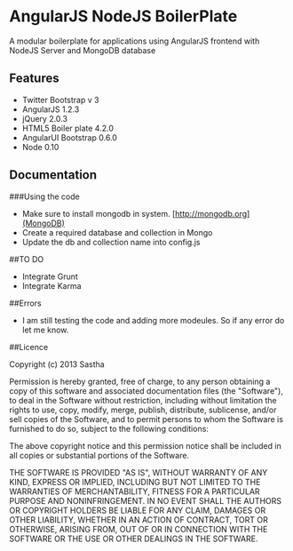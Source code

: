 # 	AngularJS NodeJS BoilerPlate

 A modular boilerplate for applications using AngularJS frontend with NodeJS Server and MongoDB database


## Features

* Twitter Bootstrap v 3 
* AngularJS 1.2.3
* jQuery 2.0.3
* HTML5 Boiler plate 4.2.0
* AngularUI Bootstrap 0.6.0
* Node 0.10

## Documentation

###Using the code

* Make sure to install mongodb in system. [http://mongodb.org](MongoDB)
* Create a required database and collection in Mongo
* Update the db and collection name into config.js


##TO DO

* Integrate Grunt
* Integrate Karma


##Errors
* I am still testing the code and adding more modeules. So if any error do let me know.

##Licence

Copyright (c) 2013 Sastha

Permission is hereby granted, free of charge, to any person obtaining a copy
of this software and associated documentation files (the "Software"), to deal
in the Software without restriction, including without limitation the rights
to use, copy, modify, merge, publish, distribute, sublicense, and/or sell
copies of the Software, and to permit persons to whom the Software is
furnished to do so, subject to the following conditions:

The above copyright notice and this permission notice shall be included in
all copies or substantial portions of the Software.

THE SOFTWARE IS PROVIDED "AS IS", WITHOUT WARRANTY OF ANY KIND, EXPRESS OR
IMPLIED, INCLUDING BUT NOT LIMITED TO THE WARRANTIES OF MERCHANTABILITY,
FITNESS FOR A PARTICULAR PURPOSE AND NONINFRINGEMENT. IN NO EVENT SHALL THE
AUTHORS OR COPYRIGHT HOLDERS BE LIABLE FOR ANY CLAIM, DAMAGES OR OTHER
LIABILITY, WHETHER IN AN ACTION OF CONTRACT, TORT OR OTHERWISE, ARISING FROM,
OUT OF OR IN CONNECTION WITH THE SOFTWARE OR THE USE OR OTHER DEALINGS IN
THE SOFTWARE.

